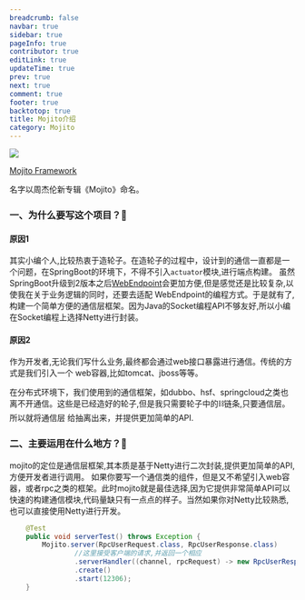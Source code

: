 ```yaml
---
breadcrumb: false
navbar: true
sidebar: true
pageInfo: true
contributor: true
editLink: true
updateTime: true
prev: true
next: true
comment: true
footer: true
backtotop: true
title: Mojito介绍
category: Mojito
---
```


![](https://img.springlearn.cn/blog/dd74eb95dc1ea6c3d0a5ea341f2f62cf.png)

[Mojito Framework](https://mojito.springlearn.cn)

名字以周杰伦新专辑《Mojito》命名。

### 一、为什么要写这个项目？🥳

#### 原因1

其实小编个人,比较热衷于造轮子。在造轮子的过程中，设计到的通信一直都是一个问题，在SpringBoot的环境下，不得不引入`actuator`模块,进行端点构建。
虽然SpringBoot升级到2版本之后[WebEndpoint](https://blog.springlearn.cn/posts/40046/)会更加方便,但是感觉还是比较复杂,以使我在关于业务逻辑的同时，还要去适配
WebEndpoint的编程方式。于是就有了,构建一个简单方便的通信层框架。因为Java的Socket编程API不够友好,所以小编在Socket编程上选择Netty进行封装。

#### 原因2
作为开发者,无论我们写什么业务,最终都会通过web接口暴露进行通信。传统的方式是我们引入一个
web容器,比如tomcat、jboss等等。

在分布式环境下，我们使用到的通信框架，如dubbo、hsf、springcloud之类也离不开通信。这些是已经造好的轮子,但是我只需要轮子中的⛓链条,只要通信层。所以就将通信层
给抽离出来，并提供更加简单的API.

### 二、主要运用在什么地方？🚀

mojito的定位是通信层框架,其本质是基于Netty进行二次封装,提供更加简单的API,方便开发者进行调用。
如果你要写一个通信类的组件，但是又不希望引入web容器，或者rpc之类的框架。此时mojito就是最佳选择,因为它提供非常简单API可以快速的构建通信模块,代码量缺只有一点点的样子。当然如果你对Netty比较熟悉,也可以直接使用Netty进行开发。

```java
    @Test
    public void serverTest() throws Exception {
        Mojito.server(RpcUserRequest.class, RpcUserResponse.class)
                //这里接受客户端的请求,并返回一个相应
                .serverHandler((channel, rpcRequest) -> new RpcUserResponse("服务端返回: " + rpcRequest.message))
                .create()
                .start(12306);
    }
```



